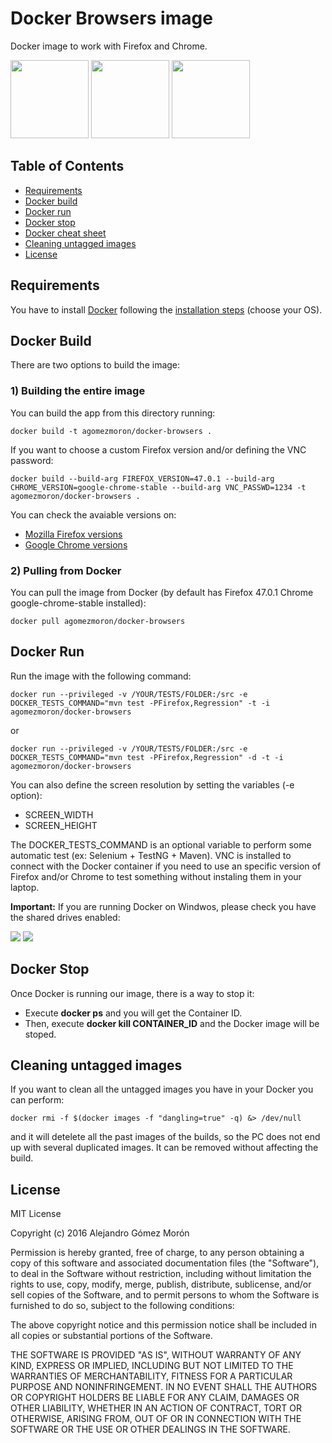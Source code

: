 # Docker Browsers image

Docker image to work with Firefox and Chrome.

<img src="img/firefox.jpg" height="125" />
<img src="img/docker_logo.png" height="125" />
<img src="img/chrome.png" height="125" />

## Table of Contents
  - [Requirements](#requirements)
  - [Docker build](#docker-build)
  - [Docker run](#docker-run)
  - [Docker stop](#docker-stop)
  - [Docker cheat sheet](https://github.com/wsargent/docker-cheat-sheet)
  - [Cleaning untagged images](#cleaning-untagged-images)
  - [License](#license)

## Requirements

You have to install [Docker](https://www.docker.com/) following the [installation steps](https://docs.docker.com/engine/installation/) (choose your OS).

## Docker Build

There are two options to build the image:

### 1) Building the entire image

You can build the app from this directory running:

```
docker build -t agomezmoron/docker-browsers .
```

If you want to choose a custom Firefox version and/or defining the VNC password:

```
docker build --build-arg FIREFOX_VERSION=47.0.1 --build-arg CHROME_VERSION=google-chrome-stable --build-arg VNC_PASSWD=1234 -t agomezmoron/docker-browsers .
```

You can check the avaiable versions on:

 * [Mozilla Firefox versions](https://www.mozilla.org/en-US/firefox/releases/)
 * [Google Chrome versions](https://en.wikipedia.org/wiki/Google_Chrome_version_history)

### 2) Pulling from Docker

You can pull the image from Docker (by default has Firefox 47.0.1 Chrome google-chrome-stable installed):

```
docker pull agomezmoron/docker-browsers
```

## Docker Run

Run the image with the following command:

```
docker run --privileged -v /YOUR/TESTS/FOLDER:/src -e DOCKER_TESTS_COMMAND="mvn test -PFirefox,Regression" -t -i agomezmoron/docker-browsers
```

or

```
docker run --privileged -v /YOUR/TESTS/FOLDER:/src -e DOCKER_TESTS_COMMAND="mvn test -PFirefox,Regression" -d -t -i agomezmoron/docker-browsers
```

You can also define the screen resolution by setting the variables (-e option):

 * SCREEN_WIDTH
 * SCREEN_HEIGHT
 
The DOCKER_TESTS_COMMAND is an optional variable to perform some automatic test (ex: Selenium + TestNG + Maven). VNC is installed to connect with the Docker container if you need to use an specific version of Firefox and/or Chrome to test something without instaling them in your laptop.

**Important:** If you are running Docker on Windwos, please check you have the shared drives enabled:

<img src="img/docker_settings_windows.png" />
<img src="img/docker_shared_windows.png" />


## Docker Stop

Once Docker is running our image, there is a way to stop it:

 * Execute **docker ps** and you will get the Container ID.
 * Then, execute **docker kill CONTAINER_ID** and the Docker image will be stoped.

## Cleaning untagged images

If you want to clean all the untagged images you have in your Docker you can perform:

```
docker rmi -f $(docker images -f "dangling=true" -q) &> /dev/null
```

and it will detelete all the past images of the builds, so the PC does not end up with several duplicated images. It can be removed without affecting the build.

## License

MIT License

Copyright (c) 2016 Alejandro Gómez Morón

Permission is hereby granted, free of charge, to any person obtaining a copy
of this software and associated documentation files (the "Software"), to deal
in the Software without restriction, including without limitation the rights
to use, copy, modify, merge, publish, distribute, sublicense, and/or sell
copies of the Software, and to permit persons to whom the Software is
furnished to do so, subject to the following conditions:

The above copyright notice and this permission notice shall be included in all
copies or substantial portions of the Software.

THE SOFTWARE IS PROVIDED "AS IS", WITHOUT WARRANTY OF ANY KIND, EXPRESS OR
IMPLIED, INCLUDING BUT NOT LIMITED TO THE WARRANTIES OF MERCHANTABILITY,
FITNESS FOR A PARTICULAR PURPOSE AND NONINFRINGEMENT. IN NO EVENT SHALL THE
AUTHORS OR COPYRIGHT HOLDERS BE LIABLE FOR ANY CLAIM, DAMAGES OR OTHER
LIABILITY, WHETHER IN AN ACTION OF CONTRACT, TORT OR OTHERWISE, ARISING FROM,
OUT OF OR IN CONNECTION WITH THE SOFTWARE OR THE USE OR OTHER DEALINGS IN THE
SOFTWARE.

